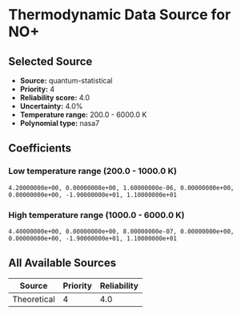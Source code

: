 # Thermodynamic Data Source for NO+

## Selected Source
- **Source:** quantum-statistical
- **Priority:** 4
- **Reliability score:** 4.0
- **Uncertainty:** 4.0%
- **Temperature range:** 200.0 - 6000.0 K
- **Polynomial type:** nasa7

## Coefficients
### Low temperature range (200.0 - 1000.0 K)
```
4.20000000e+00, 0.00000000e+00, 1.60000000e-06, 0.00000000e+00, 0.00000000e+00, -1.90000000e+01, 1.10000000e+01
```

### High temperature range (1000.0 - 6000.0 K)
```
4.40000000e+00, 0.00000000e+00, 8.00000000e-07, 0.00000000e+00, 0.00000000e+00, -1.90000000e+01, 1.10000000e+01
```

## All Available Sources
| Source | Priority | Reliability |
|--------|----------|-------------|
| Theoretical | 4 | 4.0 |
